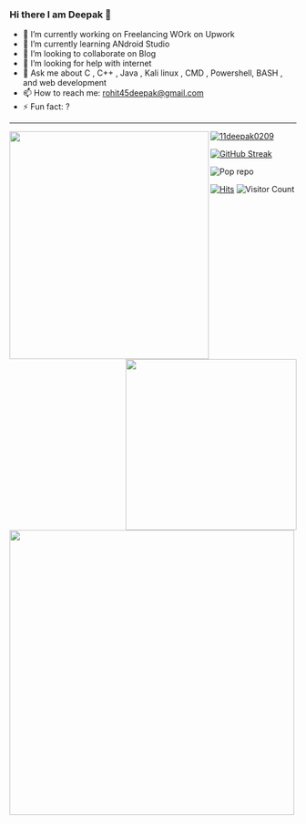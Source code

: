### Hi there I am Deepak 👋

- 🔭 I’m currently working on Freelancing WOrk on Upwork
- 🌱 I’m currently learning ANdroid Studio
- 👯 I’m looking to collaborate on Blog 
- 🤔 I’m looking for help with internet
- 💬 Ask me about C , C++ , Java , Kali linux , CMD , Powershell, BASH , and  web development
- 📫 How to reach me: rohit45deepak@gmail.com
- ⚡ Fun fact: ?
<hr
    
    
    
<img
src="https://2.bp.blogspot.com/-uRY6I6uVF_s/VaXffmYyvVI/AAAAAAAAB7s/Jw15R0qy9VQ/s1600/iron%252Bman%252Bgif%252Bimages%252Bon%252Bmithileshjoshi.blogspot.com%252Bjarvis%252Bshell%252Bcommands%252B%2525289%252529.gif" width="350" height = "400" align= "left" />
<img src='https://github-readme-stats.vercel.app/api/top-langs/?username=11deepak0209&theme=algolia&hide_langs_below=4' width = "300" align="right" />
<img src='https://github-readme-stats.vercel.app/api?username=11deepak0209&show_icons=true&theme=algolia&count_private=true&line_height=30' width = "500" align ="left" />
<p align="left"> <a href="https://github.com/11deepak0209"><img src="https://github-profile-trophy.vercel.app/?username=11deepak0209&theme=dracula" alt="11deepak0209" /></a</p>

[![GitHub Streak](https://github-readme-streak-stats.herokuapp.com/?user=11deepak0209&theme=algolia)](https://git.io/streak-stats)

![Pop repo ](https://github-readme-stats.anuraghazra1.vercel.app/api/pin/?username=11deepak0209&repo=Mini-Project-in-C&theme=algolia)

[![Hits](https://hits.seeyoufarm.com/api/count/incr/badge.svg?url=https%3A%2F%2Fgithub.com%2F11deepak0209&count_bg=%2379C83D&title_bg=%23242748&icon=dev-dot-to.svg&icon_color=%2311E70C&title=COUNT+ViSITORS&edge_flat=false)](https://hits.seeyoufarm.com)
![Visitor Count](https://profile-counter.glitch.me/11deepak0209/count.svg)


